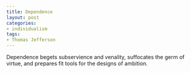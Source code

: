 ```yaml
---
title: Dependence
layout: post
categories:
- individualism
tags:
- Thomas Jefferson
---
```


Dependence begets subservience and venality, suffocates the germ of virtue, and prepares fit tools for the designs of ambition.